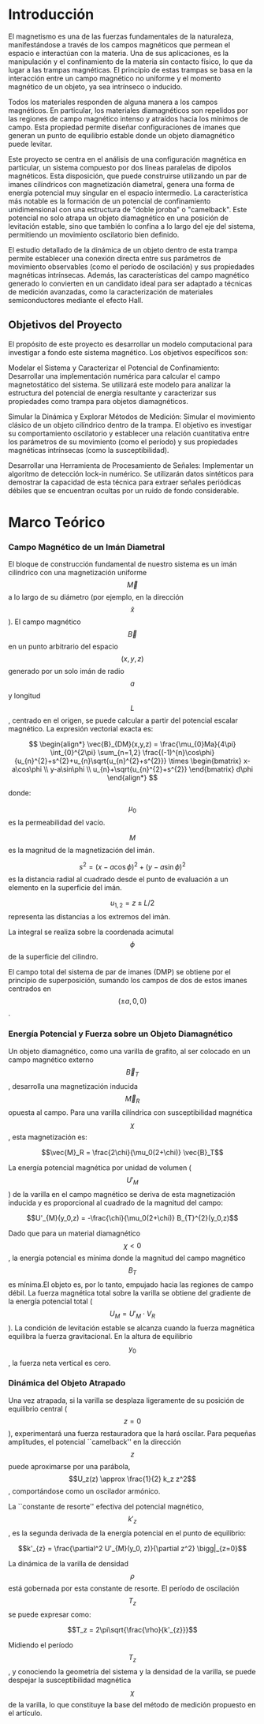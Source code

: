 # **Introducción**

El magnetismo es una de las fuerzas fundamentales de la naturaleza, manifestándose a través de los campos magnéticos que permean el espacio e interactúan con la materia. Una de sus aplicaciones, es la manipulación y el confinamiento de la materia sin contacto físico, lo que da lugar a las trampas magnéticas. El principio de estas trampas se basa en la interacción entre un campo magnético no uniforme y el momento magnético de un objeto, ya sea intrínseco o inducido.

  

Todos los materiales responden de alguna manera a los campos magnéticos. En particular, los materiales diamagnéticos son repelidos por las regiones de campo magnético intenso y atraídos hacia los mínimos de campo. Esta propiedad permite diseñar configuraciones de imanes que generan un punto de equilibrio estable donde un objeto diamagnético puede levitar.

  

Este proyecto se centra en el análisis de una configuración magnética en particular, un sistema compuesto por dos líneas paralelas de dipolos magnéticos. Esta disposición, que puede construirse utilizando un par de imanes cilíndricos con magnetización diametral, genera una forma de energía potencial muy singular en el espacio intermedio. La característica más notable es la formación de un potencial de confinamiento unidimensional con una estructura de "doble joroba" o "camelback". Este potencial no solo atrapa un objeto diamagnético en una posición de levitación estable, sino que también lo confina a lo largo del eje del sistema, permitiendo un movimiento oscilatorio bien definido.

  

El estudio detallado de la dinámica de un objeto dentro de esta trampa permite establecer una conexión directa entre sus parámetros de movimiento observables (como el período de oscilación) y sus propiedades magnéticas intrínsecas. Además, las características del campo magnético generado lo convierten en un candidato ideal para ser adaptado a técnicas de medición avanzadas, como la caracterización de materiales semiconductores mediante el efecto Hall.

  

## **Objetivos del Proyecto**

El propósito de este proyecto es desarrollar un modelo computacional para investigar a fondo este sistema magnético. Los objetivos específicos son:

  

Modelar el Sistema y Caracterizar el Potencial de Confinamiento: Desarrollar una implementación numérica para calcular el campo magnetostático del sistema. Se utilizará este modelo para analizar la estructura del potencial de energía resultante y caracterizar sus propiedades como trampa para objetos diamagnéticos.

  

Simular la Dinámica y Explorar Métodos de Medición: Simular el movimiento clásico de un objeto cilíndrico dentro de la trampa. El objetivo es investigar su comportamiento oscilatorio y establecer una relación cuantitativa entre los parámetros de su movimiento (como el período) y sus propiedades magnéticas intrínsecas (como la susceptibilidad).

  

Desarrollar una Herramienta de Procesamiento de Señales: Implementar un algoritmo de detección lock-in numérico. Se utilizarán datos sintéticos para demostrar la capacidad de esta técnica para extraer señales periódicas débiles que se encuentran ocultas por un ruido de fondo considerable.

# **Marco Teórico**

### **Campo Magnético de un Imán Diametral**

El bloque de construcción fundamental de nuestro sistema es un imán cilíndrico con una magnetización uniforme $$\vec{M}$$ a lo largo de su diámetro (por ejemplo, en la dirección $$\hat{x}$$). El campo magnético $$\vec{B}$$ en un punto arbitrario del espacio $$(x, y, z)$$ generado por un solo imán de radio $$a$$ y longitud $$L$$, centrado en el origen, se puede calcular a partir del potencial escalar magnético. La expresión vectorial exacta es:

  
$$
\begin{align*}
   \vec{B}_{DM}(x,y,z) = \frac{\mu_{0}Ma}{4\pi} \int_{0}^{2\pi} \sum_{n=1,2} \frac{(-1)^{n}\cos\phi}{u_{n}^{2}+s^{2}+u_{n}\sqrt{u_{n}^{2}+s^{2}}} \times \begin{bmatrix} x-a\cos\phi \\ y-a\sin\phi \\ u_{n}+\sqrt{u_{n}^{2}+s^{2}} \end{bmatrix} d\phi
\end{align*}
$$

donde:

$$\mu_0$$ es la permeabilidad del vacío.

$$M$$ es la magnitud de la magnetización del imán.

$$s^2 = (x-a\cos\phi)^2 + (y-a\sin\phi)^2$$ es la distancia radial al cuadrado desde el punto de evaluación a un elemento en la superficie del imán.

$$u_{1,2} = z \pm L/2$$ representa las distancias a los extremos del imán.

La integral se realiza sobre la coordenada acimutal $$\phi$$ de la superficie del cilindro.

  

El campo total del sistema de par de imanes (DMP) se obtiene por el principio de superposición, sumando los campos de dos de estos imanes centrados en $$(\pm a, 0, 0)$$.

  
  
  

### **Energía Potencial y Fuerza sobre un Objeto Diamagnético**

  

Un objeto diamagnético, como una varilla de grafito, al ser colocado en un campo magnético externo $$\vec{B}_T$$, desarrolla una magnetización inducida $$\vec{M}_R$$ opuesta al campo. Para una varilla cilíndrica con susceptibilidad magnética $$\chi$$, esta magnetización es:

  

$$\vec{M}_R = \frac{2\chi}{\mu_0(2+\chi)} \vec{B}_T$$

  

La energía potencial magnética por unidad de volumen ($$U'_M$$) de la varilla en el campo magnético se deriva de esta magnetización inducida y es proporcional al cuadrado de la magnitud del campo:

  

$$U'_{M}(y_0,z) = -\frac{\chi}{\mu_0(2+\chi)} B_{T}^{2}(y_0,z)$$

  

Dado que para un material diamagnético $$\chi < 0$$, la energía potencial es mínima donde la magnitud del campo magnético $$B_T$$ es mínima.El objeto es, por lo tanto, empujado hacia las regiones de campo débil. La fuerza magnética total sobre la varilla se obtiene del gradiente de la energía potencial total ($$U_M = U'_M \cdot V_{R}$$). La condición de levitación estable se alcanza cuando la fuerza magnética equilibra la fuerza gravitacional. En la altura de equilibrio $$y_0$$, la fuerza neta vertical es cero.

  

### **Dinámica del Objeto Atrapado**

  

Una vez atrapada, si la varilla se desplaza ligeramente de su posición de equilibrio central ($$z=0$$), experimentará una fuerza restauradora que la hará oscilar. Para pequeñas amplitudes, el potencial ``camelback'' en la dirección $$z$$ puede aproximarse por una parábola, $$U_z(z) \approx \frac{1}{2} k_z z^2$$, comportándose como un oscilador armónico.

  

La ``constante de resorte'' efectiva del potencial magnético, $$k'_z$$, es la segunda derivada de la energía potencial en el punto de equilibrio:

  

$$k'_{z} = \frac{\partial^2 U'_{M}(y_0, z)}{\partial z^2} \bigg|_{z=0}$$

  

La dinámica de la varilla de densidad $$\rho$$ está gobernada por esta constante de resorte. El período de oscilación $$T_z$$ se puede expresar como:

  

$$T_z = 2\pi\sqrt{\frac{\rho}{k'_{z}}}$$

  


Midiendo el período $$T_z$$, y conociendo la geometría del sistema y la densidad de la varilla, se puede despejar la susceptibilidad magnética $$\chi$$ de la varilla, lo que constituye la base del método de medición propuesto en el artículo.



